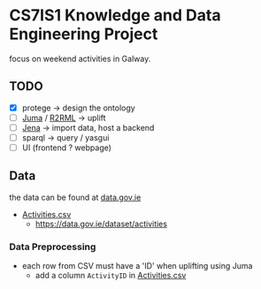 # CS7IS1 Knowledge and Data Engineering Project

focus on weekend activities in Galway.

## TODO

- [x] protege -> design the ontology
- [ ] [Juma](http://juma.adaptcentre.ie/juma-editor/) / [R2RML](https://www.w3.org/TR/r2rml/) -> uplift
- [ ] [Jena](https://jena.apache.org/index.html) -> import data, host a backend
- [ ] sparql -> query / yasgui
- [ ] UI (frontend ? webpage)

## Data

the data can be found at [data.gov.ie](https://data.gov.ie)

- [Activities.csv](./csv/Activities.csv)
  - https://data.gov.ie/dataset/activities

### Data Preprocessing

- each row from CSV must have a 'ID' when uplifting using Juma
  - add a column `ActivityID` in [Activities.csv](./csv/Activities.csv)

